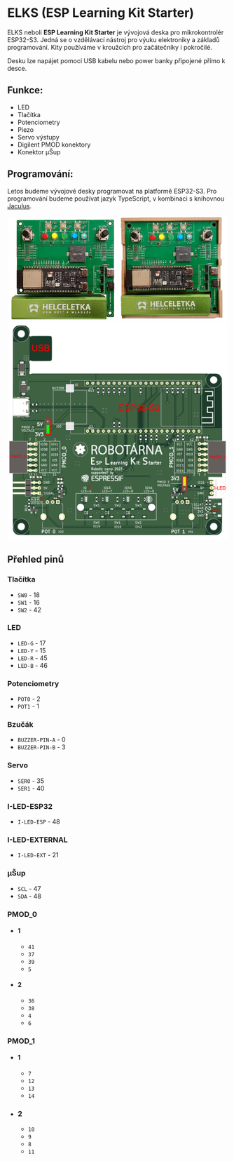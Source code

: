 # ELKS (ESP Learning Kit Starter)

ELKS neboli **ESP Learning Kit Starter** je vývojová deska pro mikrokontrolér ESP32-S3.
Jedná se o vzdělávací nástroj pro výuku elektroniky a základů programování.
Kity používáme v kroužcích pro začátečníky i pokročilé.

Desku lze napájet pomocí USB kabelu nebo power banky připojené přímo k desce.

## Funkce:
- LED
- Tlačítka
- Potenciometry
- Piezo
- Servo výstupy
- Digilent PMOD konektory
- Konektor μŠup

## Programování:
Letos budeme vývojové desky programovat na platformě ESP32-S3. Pro programování budeme používat jazyk TypeScript, v kombinaci s knihovnou [Jaculus](https://jaculus.org/).

<div align="center">
    <img src="./assets/elks-power.png" width="49%">
    <img src="./assets/elks-box.png" width="49%">
</div>

<div align="center">
    <img src="./assets/elks-model.png">
</div>

## Přehled pinů

### Tlačítka

- `SW0` - 18
- `SW1` - 16
- `SW2` - 42

### LED

- `LED-G` - 17
- `LED-Y` - 15
- `LED-R` - 45
- `LED-B` - 46

### Potenciometry

- `POT0` - 2
- `POT1` - 1

### Bzučák

- `BUZZER-PIN-A` - 0
- `BUZZER-PIN-B` - 3

### Servo

- `SER0` - 35
- `SER1` - 40

### I-LED-ESP32

- `I-LED-ESP` - 48

### I-LED-EXTERNAL

- `I-LED-EXT` - 21

### μŠup

- `SCL` - 47
- `SDA` - 48

### PMOD_0

  - #### 1

    - `41`
    - `37`
    - `39`
    - `5`

  - #### 2

    - `36`
    - `38`
    - `4`
    - `6`

### PMOD_1

  - #### 1

    - `7`
    - `12`
    - `13`
    - `14`

  - ### 2

    - `10`
    - `9`
    - `8`
    - `11`


